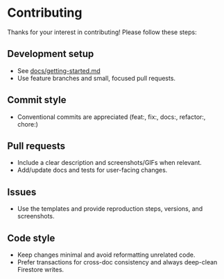 # Contributing

Thanks for your interest in contributing! Please follow these steps:

## Development setup
- See [docs/getting-started.md](docs/getting-started.md)
- Use feature branches and small, focused pull requests.

## Commit style
- Conventional commits are appreciated (feat:, fix:, docs:, refactor:, chore:)

## Pull requests
- Include a clear description and screenshots/GIFs when relevant.
- Add/update docs and tests for user-facing changes.

## Issues
- Use the templates and provide reproduction steps, versions, and screenshots.

## Code style
- Keep changes minimal and avoid reformatting unrelated code.
- Prefer transactions for cross-doc consistency and always deep-clean Firestore writes.
